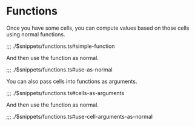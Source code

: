 # Functions

Once you have some cells, you can compute values based on those cells using normal functions.

;;; ./$snippets/functions.ts#simple-function

And then use the function as normal.

;;; ./$snippets/functions.ts#use-as-normal

You can also pass cells into functions as arguments.

;;; ./$snippets/functions.ts#cells-as-arguments

And then use the function as normal.

;;; ./$snippets/functions.ts#use-cell-arguments-as-normal
